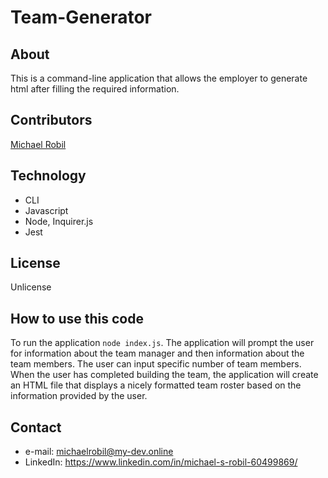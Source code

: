 # Team-Generator

## About
This is a command-line application that allows the employer to generate html after filling the required information. 

## Contributors
[Michael Robil](https://github.com/michaelrobil)

## Technology
- CLI
- Javascript
- Node, Inquirer.js
- Jest

## License
Unlicense

## How to use this code
To run the application ```node index.js```.
The application will prompt the user for information about the team manager and then information about the team members. The user can input specific number of team members. When the user has completed building the team, the application will create an HTML file that displays a nicely formatted team roster based on the information provided by the user.

## Contact

- e-mail: michaelrobil@my-dev.online
- LinkedIn: https://www.linkedin.com/in/michael-s-robil-60499869/
